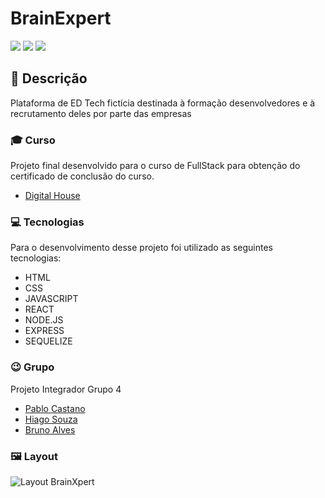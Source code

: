 # BrainExpert
<img src="https://img.shields.io/github/repo-size/pablocast/dh-projeto-integrador-tn142020"> <img src="https://img.shields.io/github/license/pablocast/dh-projeto-integrador-tn142020"> <img src="https://img.shields.io/github/last-commit/pablocast/dh-projeto-integrador-tn142020">

## 🔖 Descrição
Plataforma de ED Tech fictícia destinada à formação desenvolvedores e à recrutamento deles por parte das empresas

### 🎓 Curso
Projeto final desenvolvido para o curso de FullStack para obtenção do certificado de conclusão do curso.

- [Digital House](https://www.digitalhouse.com/br/)

### 💻 Tecnologias
Para o desenvolvimento desse projeto foi utilizado as seguintes tecnologias:

- HTML
- CSS
- JAVASCRIPT
- REACT
- NODE.JS
- EXPRESS
- SEQUELIZE

### 😉 Grupo
Projeto Integrador Grupo 4
- [Pablo Castano](https://github.com/pablocast)
- [Hiago Souza](https://github.com/souz-dev)
- [Bruno Alves](https://github.com/brunoalves2105)


### 🖼 Layout
![Layout BrainXpert](https://raw.githubusercontent.com/pablocast/dh-projeto-integrador-tn142020/tree/main/frontend/src/assets/img/Web_14-6-2021_161043_localhost.jpg)